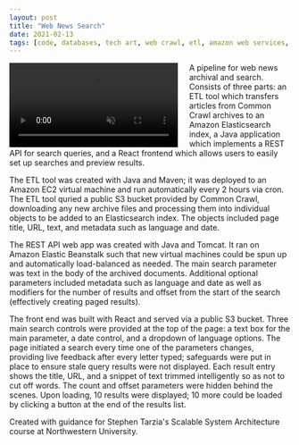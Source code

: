 ```yaml
---
layout: post
title: "Web News Search"
date: 2021-02-13
tags: [code, databases, tech art, web crawl, etl, amazon web services, backend, frontend, web app]
---
```

<style>video{float:left; width:60%; padding-right: 20px}</style>

<video autoplay muted loop>
    <source src="{{site.url}}/code/news-search/news-search.mp4" type="video/mp4">
</video>

A pipeline for web news archival and search. Consists of three parts: an ETL tool which transfers articles from Common Crawl archives to an Amazon Elasticsearch index, a Java application which implements a REST API for search queries, and a React frontend which allows users to easily set up searches and preview results.  

The ETL tool was created with Java and Maven; it was deployed to an Amazon EC2 virtual machine and run automatically every 2 hours via cron. The ETL tool quried a public S3 bucket provided by Common Crawl, downloading any new archive files and processing them into individual objects to be added to an Elasticsearch index. The objects included page title, URL, text, and metadata such as language and date.  

The REST API web app was created with Java and Tomcat. It ran on Amazon Elastic Beanstalk such that new virtual machines could be spun up and automatically load-balanced as needed. The main search parameter was text in the body of the archived documents. Additional optional parameters included metadata such as language and date as well as modifiers for the number of results and offset from the start of the search (effectively creating paged results).  

The front end was built with React and served via a public S3 bucket. Three main search controls were provided at the top of the page: a text box for the main parameter, a date control, and a dropdown of language options. The page initiated a search every time one of the parameters changes, providing live feedback after every letter typed; safeguards were put in place to ensure stale query results were not displayed. Each result entry shows the title, URL, and a snippet of text trimmed intelligently so as not to cut off words. The count and offset parameters were hidden behind the scenes. Upon loading, 10 results were displayed; 10 more could be loaded by clicking a button at the end of the results list.  

Created with guidance for Stephen Tarzia's Scalable System Architecture course at Northwestern University.
